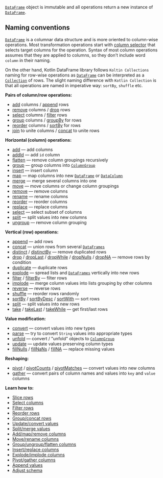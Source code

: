 [//]: # (title: Modify)
<show-structure depth="3"/>

<tip> 

[`DataFrame`](DataFrame.md) object is immutable and all operations return a new instance of [`DataFrame`](DataFrame.md).

</tip>

## Naming conventions

[`DataFrame`](DataFrame.md) is a columnar data structure and is more oriented to column-wise operations. Most transformation operations start with [column selector](ColumnSelectors.md) that selects target columns for the operation.
Syntax of most column operations assumes that they are applied to columns, so they don't include word `column` in their naming.    

On the other hand, Kotlin DataFrame library follows `Koltin Collections` naming for row-wise operations 
as [`DataFrame`](DataFrame.md) can be interpreted as a [`Collection`](https://kotlinlang.org/api/latest/jvm/stdlib/kotlin.collections/) of rows. The slight naming difference with `Kotlin Collection` is that all operations are named in imperative way: `sortBy`, `shuffle` etc. 

**Pairs of column/row operations:**
* [add](add.md) columns / [append](append.md) rows
* [remove](remove.md) columns / [drop](drop.md) rows
* [select](select.md) columns / [filter](filter.md) rows
* [group](group.md) columns / [groupBy](groupBy.md) for rows
* [reorder](reorder.md) columns / [sortBy](sortBy.md) for rows
* [join](join.md) to unite columns / [concat](concat.md) to unite rows

**Horizontal (column) operations:**
* [add](add.md) — add columns
* [addId](add.md#addid) — add `id` column
* [flatten](flatten.md) — remove column groupings recursively
* [group](group.md) — group columns into [`ColumnGroup`](DataColumn.md#columngroup)
* [insert](insert.md) — insert column
* [map](map.md) — map columns into new [`DataFrame`](DataFrame.md) or [`DataColumn`](DataColumn.md)
* [merge](merge.md) — merge several columns into one
* [move](move.md) — move columns or change column groupings
* [remove](remove.md) — remove columns
* [rename](rename.md) — rename columns
* [reorder](reorder.md) — reorder columns
* [replace](replace.md) — replace columns
* [select](select.md) — select subset of columns
* [split](split.md) — split values into new columns
* [ungroup](ungroup.md) — remove column grouping

**Vertical (row) operations:**
* [append](append.md) — add rows
* [concat](concat.md) — union rows from several [`DataFrames`](DataFrame.md)
* [distinct](distinct.md) / [distinctBy](distinct.md#distinctby) — remove duplicated rows
* [drop](drop.md) / [dropLast](sliceRows.md#droplast) / [dropWhile](sliceRows.md#dropwhile) / [dropNulls](drop.md#dropnulls) / [dropNA](drop.md#dropna) — remove rows by condition
* [duplicate](duplicate.md) — duplicate rows 
* [explode](explode.md) — spread lists and [`DataFrames`](DataFrame.md) vertically into new rows
* [filter](filter.md) / [filterBy](filter.md#filterby) — filter rows
* [implode](implode.md) — merge column values into lists grouping by other columns
* [reverse](reverse.md) — reverse rows 
* [shuffle](shuffle.md) — reorder rows randomly
* [sortBy](sortBy.md) / [sortByDesc](sortBy.md#sortbydesc) / [sortWith](sortBy.md#sortwith) — sort rows
* [split](split.md) — split values into new rows
* [take](sliceRows.md#take) / [takeLast](sliceRows.md#takelast) / [takeWhile](sliceRows.md#takewhile) — get first/last rows

**Value modification:**
* [convert](convert.md) — convert values into new types
* [parse](parse.md) — try to convert `String` values into appropriate types
* [unfold](unfold.md) — convert / "unfold" objects to [`ColumnGroup`](DataColumn.md#columngroup)
* [update](update.md) — update values preserving column types
* [fillNulls](fill.md#fillnulls) / [fillNaNs](fill.md#fillnans) / [fillNA](fill.md#fillna) — replace missing values

**Reshaping:**
* [pivot](pivot.md) / [pivotCounts](pivot.md#pivotcounts) / [pivotMatches](pivot.md#pivotmatches) — convert values into new columns
* [gather](gather.md) — convert pairs of column names and values into `key` and `value` columns

**Learn how to:**
* [Slice rows](sliceRows.md)
* [Select columns](select.md)
* [Filter rows](filterRows.md)
* [Reorder rows](reorderRows.md)
* [Group/concat rows](groupByConcat.md)
* [Update/convert values](updateConvert.md)
* [Split/merge values](splitMerge.md)
* [Add/map/remove columns](addRemove.md)
* [Move/rename columns](moveRename.md)
* [Group/ungroup/flatten columns](groupUngroupFlatten.md)
* [Insert/replace columns](insertReplace.md)
* [Explode/implode columns](explodeImplode.md)
* [Pivot/gather columns](pivotGather.md)
* [Append values](append.md)
* [Adjust schema](adjustSchema.md) 
